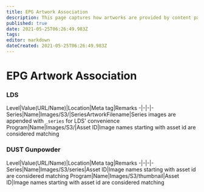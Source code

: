 ```yaml
---
title: EPG Artwork Association
description: This page captures how artworks are provided by content partners and how those associated to the respective assets.
published: true
date: 2021-05-25T06:26:49.983Z
tags: 
editor: markdown
dateCreated: 2021-05-25T06:26:49.983Z
---
```


# EPG Artwork Association

### LDS

Level|Value(URL/Name)|Location|Meta tag|Remarks
-|-|-|-
Series|Name|Images/S3/|SeriesArtworkFilename|Series images are appended with `_series` for LDS' convenience
Program|Name|Images/S3/|Asset ID|Image names starting with asset id are considered matching

### DUST Gunpowder 

Level|Value(URL/Name)|Location|Meta tag|Remarks
-|-|-|-
Series|Name|Images/S3/series|Asset ID|Image names starting with asset id are considered matching
Program|Name|Images/S3/thumbnail|Asset ID|Image names starting with asset id are considered matching
